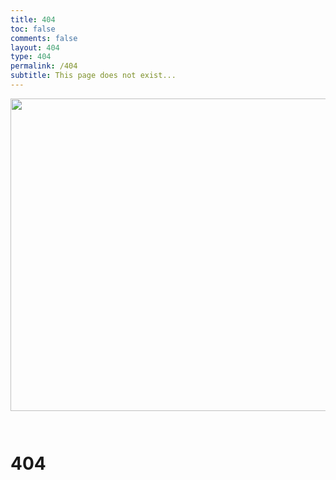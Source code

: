 ```yaml
---
title: 404
toc: false
comments: false
layout: 404
type: 404
permalink: /404
subtitle: This page does not exist...
---
```


<img class="hero-image" src="/img/drawcode.svg" style="padding-bottom: 2em;" height="500" width="1000">

<div class="my-links">
  <h1 class="gradient-text">404</h1>
  <a class="gradient-text" href="https://github.com/genemators" target="_blank" rel="noopener"><span class=" iconfont icon-github"></span></a>
  <a class="gradient-text" href="https://t.me/genemator" target="_blank" rel="noopener"><span class=" iconfont icon-qzone"></span></a>
  <a class="gradient-text" href="https://twitter.com/genemator" target="_blank" rel="noopener"><span class=" iconfont icon-twitter"></span></a>
</div>